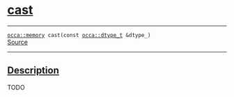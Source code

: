 
<h1 id="cast">
 <a href="#/api/memory/cast" class="anchor">
   <span>cast</span>
  </a>
</h1>

<div class="signature">

<hr>

  <div class="definition-container">
    <div class="definition">
      <code><a href="#/api/memory/">occa::memory</a> cast(<span class="token keyword">const</span> <a href="#/api/dtype_t">occa::dtype_t</a> &dtype_)</code>
      <div class="flex-spacing"></div>
      <a href="https://github.com/libocca/occa/blob/6aadf694/include/occa/core/memory.hpp#L227" target="_blank">Source</a>
    </div>
    
  </div>

  <hr>
</div>


<h2 id="description">
 <a href="#/api/memory/cast?id=description" class="anchor">
   <span>Description</span>
  </a>
</h2>

TODO

